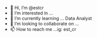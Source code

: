 - 👋 Hi, I’m @estcr
- 👀 I’m interested in ...
- 🌱 I’m currently learning ... Data Analyst
- 💞️ I’m looking to collaborate on ...
- 📫 How to reach me ...ig: est_cr

<!---
estcr/estcr is a ✨ special ✨ repository because its `README.md` (this file) appears on your GitHub profile.
You can click the Preview link to take a look at your changes.
--->
